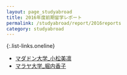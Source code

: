 ```yaml
---
layout: page_studyabroad
title: 2016年度前期留学レポート
permalink: /studyabroad/report/2016reports
category: studyabroad
---
```


{:.list-links.oneline}
<ul class="reports">
	<li><a href="https://github.com/gsc-aoyama/www4gsc/raw/gh-pages/pages/studyabroad/report/2016/%E3%83%9E%E3%83%92%E3%83%88%E3%82%99%E3%83%B3%E5%A4%A7%E5%AD%A6_%E5%B0%8F%E6%9D%BE%E7%BE%8E%E5%87%9B.pdf" alt="マダドン大学_小松美凛" target="_blank">マダドン大学_小松美凛</a></li>
	<li><a href="https://github.com/gsc-aoyama/www4gsc/raw/gh-pages/pages/studyabroad/report/2016/%E3%83%9E%E3%83%A9%E3%83%A4%E5%A4%A7%E5%AD%A6_%E5%A0%80%E5%86%85%E9%A6%99%E5%AD%90.pdf" alt="マラヤ大学_堀内香子" target="_blank">マラヤ大学_堀内香子</a></li>
</ul>

<!--
*   [マヒト゛ン大学_小松美凛.pdf](https://github.com/gsc-aoyama/www4gsc/raw/gh-pages/pages/studyabroad/report/2016/%E3%83%9E%E3%83%92%E3%83%88%E3%82%99%E3%83%B3%E5%A4%A7%E5%AD%A6_%E5%B0%8F%E6%9D%BE%E7%BE%8E%E5%87%9B.pdf)
*   [マラヤ大学_堀内香子.pdf](https://github.com/gsc-aoyama/www4gsc/raw/gh-pages/pages/studyabroad/report/2016/%E3%83%9E%E3%83%A9%E3%83%A4%E5%A4%A7%E5%AD%A6_%E5%A0%80%E5%86%85%E9%A6%99%E5%AD%90.pdf)
-->
